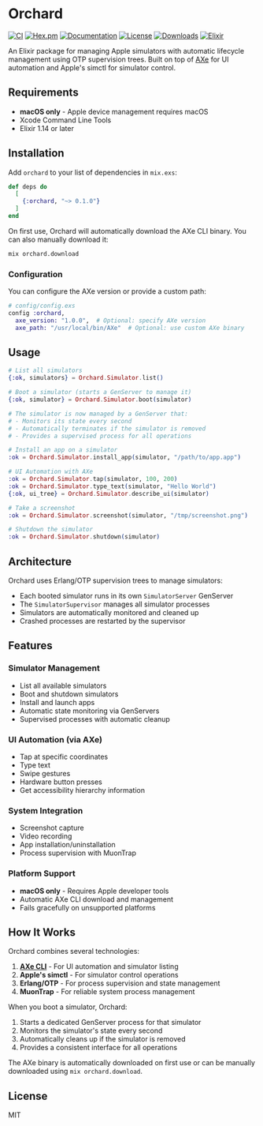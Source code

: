 # Orchard

[![CI](https://github.com/tuist/orchard/actions/workflows/orchard.yml/badge.svg)](https://github.com/tuist/orchard/actions/workflows/orchard.yml)
[![Hex.pm](https://img.shields.io/hexpm/v/orchard.svg)](https://hex.pm/packages/orchard)
[![Documentation](https://img.shields.io/badge/docs-hexdocs-blue.svg)](https://hexdocs.pm/orchard)
[![License](https://img.shields.io/hexpm/l/orchard.svg)](https://github.com/tuist/orchard/blob/main/LICENSE)
[![Downloads](https://img.shields.io/hexpm/dt/orchard.svg)](https://hex.pm/packages/orchard)
[![Elixir](https://img.shields.io/badge/elixir-%E2%89%A5%201.14-purple.svg)](https://elixir-lang.org/)

An Elixir package for managing Apple simulators with automatic lifecycle management using OTP supervision trees. Built on top of [AXe](https://github.com/cameroncooke/AXe) for UI automation and Apple's simctl for simulator control.

## Requirements

- **macOS only** - Apple device management requires macOS
- Xcode Command Line Tools
- Elixir 1.14 or later

## Installation

Add `orchard` to your list of dependencies in `mix.exs`:

```elixir
def deps do
  [
    {:orchard, "~> 0.1.0"}
  ]
end
```

On first use, Orchard will automatically download the AXe CLI binary. You can also manually download it:

```bash
mix orchard.download
```

### Configuration

You can configure the AXe version or provide a custom path:

```elixir
# config/config.exs
config :orchard,
  axe_version: "1.0.0",  # Optional: specify AXe version
  axe_path: "/usr/local/bin/AXe"  # Optional: use custom AXe binary
```

## Usage

```elixir
# List all simulators
{:ok, simulators} = Orchard.Simulator.list()

# Boot a simulator (starts a GenServer to manage it)
{:ok, simulator} = Orchard.Simulator.boot(simulator)

# The simulator is now managed by a GenServer that:
# - Monitors its state every second
# - Automatically terminates if the simulator is removed
# - Provides a supervised process for all operations

# Install an app on a simulator
:ok = Orchard.Simulator.install_app(simulator, "/path/to/app.app")

# UI Automation with AXe
:ok = Orchard.Simulator.tap(simulator, 100, 200)
:ok = Orchard.Simulator.type_text(simulator, "Hello World")
{:ok, ui_tree} = Orchard.Simulator.describe_ui(simulator)

# Take a screenshot
:ok = Orchard.Simulator.screenshot(simulator, "/tmp/screenshot.png")

# Shutdown the simulator
:ok = Orchard.Simulator.shutdown(simulator)
```

## Architecture

Orchard uses Erlang/OTP supervision trees to manage simulators:

- Each booted simulator runs in its own `SimulatorServer` GenServer
- The `SimulatorSupervisor` manages all simulator processes
- Simulators are automatically monitored and cleaned up
- Crashed processes are restarted by the supervisor

## Features

### Simulator Management
- List all available simulators
- Boot and shutdown simulators
- Install and launch apps
- Automatic state monitoring via GenServers
- Supervised processes with automatic cleanup

### UI Automation (via AXe)
- Tap at specific coordinates
- Type text
- Swipe gestures
- Hardware button presses
- Get accessibility hierarchy information

### System Integration
- Screenshot capture
- Video recording
- App installation/uninstallation
- Process supervision with MuonTrap

### Platform Support
- **macOS only** - Requires Apple developer tools
- Automatic AXe CLI download and management
- Fails gracefully on unsupported platforms

## How It Works

Orchard combines several technologies:

1. **[AXe CLI](https://github.com/cameroncooke/AXe)** - For UI automation and simulator listing
2. **Apple's simctl** - For simulator control operations
3. **Erlang/OTP** - For process supervision and state management
4. **MuonTrap** - For reliable system process management

When you boot a simulator, Orchard:
1. Starts a dedicated GenServer process for that simulator
2. Monitors the simulator's state every second
3. Automatically cleans up if the simulator is removed
4. Provides a consistent interface for all operations

The AXe binary is automatically downloaded on first use or can be manually downloaded using `mix orchard.download`.

## License

MIT